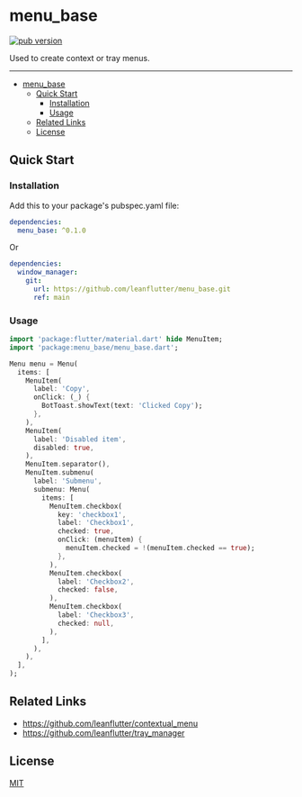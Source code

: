 # menu_base

[![pub version][pub-image]][pub-url]

[pub-image]: https://img.shields.io/pub/v/menu_base.svg
[pub-url]: https://pub.dev/packages/menu_base

Used to create context or tray menus.

---

<!-- START doctoc generated TOC please keep comment here to allow auto update -->
<!-- DON'T EDIT THIS SECTION, INSTEAD RE-RUN doctoc TO UPDATE -->


- [menu_base](#menu_base)
  - [Quick Start](#quick-start)
    - [Installation](#installation)
    - [Usage](#usage)
  - [Related Links](#related-links)
  - [License](#license)

<!-- END doctoc generated TOC please keep comment here to allow auto update -->

## Quick Start

### Installation

Add this to your package's pubspec.yaml file:

```yaml
dependencies:
  menu_base: ^0.1.0
```

Or

```yaml
dependencies:
  window_manager:
    git:
      url: https://github.com/leanflutter/menu_base.git
      ref: main
```

### Usage

```dart
import 'package:flutter/material.dart' hide MenuItem;
import 'package:menu_base/menu_base.dart';

Menu menu = Menu(
  items: [
    MenuItem(
      label: 'Copy',
      onClick: (_) {
        BotToast.showText(text: 'Clicked Copy');
      },
    ),
    MenuItem(
      label: 'Disabled item',
      disabled: true,
    ),
    MenuItem.separator(),
    MenuItem.submenu(
      label: 'Submenu',
      submenu: Menu(
        items: [
          MenuItem.checkbox(
            key: 'checkbox1',
            label: 'Checkbox1',
            checked: true,
            onClick: (menuItem) {
              menuItem.checked = !(menuItem.checked == true);
            },
          ),
          MenuItem.checkbox(
            label: 'Checkbox2',
            checked: false,
          ),
          MenuItem.checkbox(
            label: 'Checkbox3',
            checked: null,
          ),
        ],
      ),
    ),
  ],
);
```

## Related Links

- https://github.com/leanflutter/contextual_menu
- https://github.com/leanflutter/tray_manager

## License

[MIT](./LICENSE)
